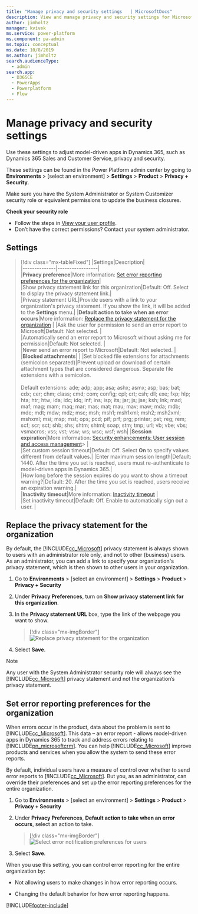 ```yaml
---
title: "Manage privacy and security settings   | MicrosoftDocs"
description: View and manage privacy and security settings for Microsoft Dataverse.
author: jimholtz
manager: kvivek
ms.service: power-platform
ms.component: pa-admin
ms.topic: conceptual
ms.date: 10/8/2019
ms.author: jimholtz 
search.audienceType: 
  - admin
search.app:
  - D365CE
  - PowerApps
  - Powerplatform
  - Flow
---
```

# Manage privacy and security settings

Use these settings to adjust model-driven apps in Dynamics 365, such as Dynamics 365 Sales and Customer Service, privacy and security.

These settings can be found in the Power Platform admin center by going to **Environments** > [select an environment] > **Settings** > **Product** > **Privacy + Security**.

Make sure you have the System Administrator or System Customizer security role or equivalent permissions to update the business closures.

**Check your security role**

- Follow the steps in [View your user profile](https://docs.microsoft.com/powerapps/user/view-your-user-profile).
- Don’t have the correct permissions? Contact your system administrator.

## Settings

> [!div class="mx-tableFixed"]
> |Settings|Description|  
> |--------------|-----------------|  
> |**Privacy preference**|More information: [Set error reporting preferences for the organization](#set-error-reporting-preferences-for-the-organization)|  
> |Show privacy statement link for this organization|Default: Off. Select to display the privacy statement link.|  
> |Privacy statement URL|Provide users with a link to your organization's privacy statement. If you show the link, it will be added to the **Settings** menu.| 
> |**Default action to take when an error occurs**|More information: [Replace the privacy statement for the organization](#replace-the-privacy-statement-for-the-organization) |
> |Ask the user for permission to send an error report to Microsoft|Default: Not selected. |  
> |Automatically send an error report to Microsoft without asking me for permission|Default: Not selected.  |  
> |Never send an error report to Microsoft|Default: Not selected. |  
> |**Blocked attachments**| |
> |Set blocked file extensions for attachments (semicolon separated)|Prevent upload or download of certain attachment types that are considered dangerous. Separate file extensions with a semicolon.<br /><br />Default extensions: ade; adp; app; asa; ashx; asmx; asp; bas; bat; cdx; cer; chm; class; cmd; com; config; cpl; crt; csh; dll; exe; fxp; hlp; hta; htr; htw; ida; idc; idq; inf; ins; isp; its; jar; js; jse; ksh; lnk; mad; maf; mag; mam; maq; mar; mas; mat; mau; mav; maw; mda; mdb; mde; mdt; mdw; mdz; msc; msh; msh1; msh1xml; msh2; msh2xml; mshxml; msi; msp; mst; ops; pcd; pif; prf; prg; printer; pst; reg; rem; scf; scr; sct; shb; shs; shtm; shtml; soap; stm; tmp; url; vb; vbe; vbs; vsmacros; vss; vst; vsw; ws; wsc; wsf; wsh|
> |**Session expiration**|More information: [Security enhancements: User session and access management](user-session-management.md)> |  
> |Set custom session timeout|Default: Off. Select **On** to specify values different from default values.|
> |Enter maximum session length|Default: 1440. After the time you set is reached, users must re-authenticate to model-driven apps in Dynamics 365.|  
> |How long before the session expires do you want to show a timeout warning?|Default: 20. After the time you set is reached, users receive an expiration warning.|  
> |**Inactivity timeout**|More information: [Inactivity timeout](user-session-management.md#inactivity-timeout) |  
> |Set inactivity timeout|Default: Off. Enable to automatically sign out a user. |  

## Replace the privacy statement for the organization  
 By default, the [!INCLUDE[cc_Microsoft](../includes/cc-microsoft.md)] privacy statement is always shown to users with an administrator role only, and not to other (business) users. As an administrator, you can add a link to specify your organization's privacy statement, which is then shown to other users in your organization.  
  
1. Go to **Environments** > [select an environment] > **Settings** > **Product** > **Privacy + Security**
  
2. Under **Privacy Preferences**, turn on **Show privacy statement link for this organization**.
  
3. In the **Privacy statement URL** box, type the link of the webpage you want to show.  
  
   > [!div class="mx-imgBorder"] 
   > ![Replace privacy statement for the organization](media/privacy-preference-statement75.png "Replace privacy statement for the organization")
  
4. Select **Save**.  
  
> [!NOTE]
>  Any user with the System Administrator security role will always see the [!INCLUDE[cc_Microsoft](../includes/cc-microsoft.md)] privacy statement and not the organization’s privacy statement.


## Set error reporting preferences for the organization 
 When errors occur in the product, data about the problem is sent to [!INCLUDE[cc_Microsoft](../includes/cc-microsoft.md)]. This data – an error report - allows model-driven apps in Dynamics 365 to track and address errors relating to [!INCLUDE[pn_microsoftcrm](../includes/pn-microsoftcrm.md)]. You can help [!INCLUDE[cc_Microsoft](../includes/cc-microsoft.md)] improve products and services when you allow the system to send these error reports.  
  
 By default, individual users have a measure of control over whether to send error reports to [!INCLUDE[cc_Microsoft](../includes/cc-microsoft.md)]. But you, as an administrator, can override their preferences and set up the error reporting preferences for the entire organization.  
  
1. Go to **Environments** > [select an environment] > **Settings** > **Product** > **Privacy + Security**
  
2. Under **Privacy Preferences**, **Default action to take when an error occurs**, select an action to take. 
  
   > [!div class="mx-imgBorder"] 
   > ![Select error notification preferences for users](media/privacy-preference-error-notifications75.png "Select error notification preferences for users")
 
3. Select **Save**. 

When you use this setting, you can control error reporting for the entire organization by:  
  
-   Not allowing users to make changes in how error reporting occurs.  
  
-   Changing the default behavior for how error reporting happens.  
  


[!INCLUDE[footer-include](../includes/footer-banner.md)]